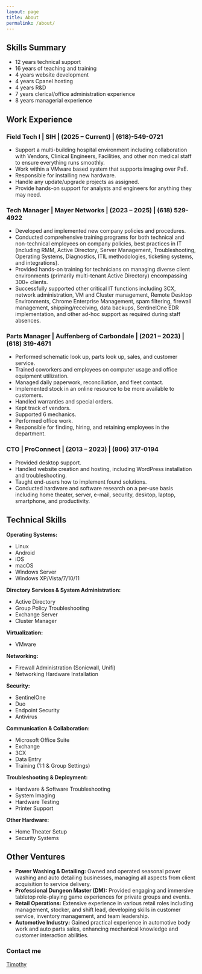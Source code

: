 ```yaml
---
layout: page
title: About
permalink: /about/
---
```


## Skills Summary

*   12 years technical support
*   16 years of teaching and training
*   4 years website development
*   4 years Cpanel hosting
*   4 years R&D
*   7 years clerical/office administration experience
*   8 years managerial experience

## Work Experience

### Field Tech I | SIH | (2025 – Current) | (618)-549-0721
*   Support a multi-building hospital environment including collaboration with Vendors, Clinical Engineers, Facilities, and other non medical staff to ensure everything runs smoothly.
*   Work within a VMware based system that supports imaging over PxE.
*   Responsible for installing new hardware.
*   Handle any update/upgrade projects as assigned.
*   Provide hands-on support for analysts and engineers for anything they may need.

### Tech Manager | Mayer Networks | (2023 – 2025) | (618) 529-4922
*   Developed and implemented new company policies and procedures.
*   Conducted comprehensive training programs for both technical and non-technical employees on company policies, best practices in IT (including RMM, Active Directory, Server Management, Troubleshooting, Operating Systems, Diagnostics, ITIL methodologies, ticketing systems, and integrations).
*   Provided hands-on training for technicians on managing diverse client environments (primarily multi-tenant Active Directory) encompassing 300+ clients.
*   Successfully supported other critical IT functions including 3CX, network administration, VM and Cluster management, Remote Desktop Environments, Chrome Enterprise Management, spam filtering, firewall management, shipping/receiving, data backups, SentinelOne EDR implementation, and other ad-hoc support as required during staff absences.

### Parts Manager | Auffenberg of Carbondale | (2021 – 2023) | (618) 319-4671
*   Performed schematic look up, parts look up, sales, and customer service.
*   Trained coworkers and employees on computer usage and office equipment utilization.
*   Managed daily paperwork, reconciliation, and fleet contact.
*   Implemented stock in an online resource to be more available to customers.
*   Handled warranties and special orders.
*   Kept track of vendors.
*   Supported 6 mechanics.
*   Performed office work.
*   Responsible for finding, hiring, and retaining employees in the department.

### CTO | ProConnect | (2013 – 2023) | (806) 317-0194
*   Provided desktop support.
*   Handled website creation and hosting, including WordPress installation and troubleshooting.
*   Taught end-users how to implement found solutions.
*   Conducted hardware and software research on a per-use basis including home theater, server, e-mail, security, desktop, laptop, smartphone, and productivity.

## Technical Skills

**Operating Systems:**
*   Linux
*   Android
*   iOS
*   macOS
*   Windows Server
*   Windows XP/Vista/7/10/11

**Directory Services & System Administration:**
*   Active Directory
*   Group Policy Troubleshooting
*   Exchange Server
*   Cluster Manager

**Virtualization:**
*   VMware

**Networking:**
*   Firewall Administration (Sonicwall, Unifi)
*   Networking Hardware Installation

**Security:**
*   SentinelOne
*   Duo
*   Endpoint Security
*   Antivirus

**Communication & Collaboration:**
*   Microsoft Office Suite
*   Exchange
*   3CX
*   Data Entry
*   Training (1:1 & Group Settings)

**Troubleshooting & Deployment:**
*   Hardware & Software Troubleshooting
*   System Imaging
*   Hardware Testing
*   Printer Support

**Other Hardware:**
*   Home Theater Setup
*   Security Systems

## Other Ventures

*   **Power Washing & Detailing:** Owned and operated seasonal power washing and auto detailing businesses, managing all aspects from client acquisition to service delivery.
*   **Professional Dungeon Master (DM):** Provided engaging and immersive tabletop role-playing game experiences for private groups and events.
*   **Retail Operations:** Extensive experience in various retail roles including management, stocker, and shift lead, developing skills in customer service, inventory management, and team leadership.
*   **Automotive Industry:** Gained practical experience in automotive body work and auto parts sales, enhancing mechanical knowledge and customer interaction abilities.

### Contact me

[Timothy](mailto:timothy.beltran@protonmail.com)
